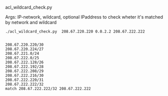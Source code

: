 acl_wildcard_check.py 

Args: IP-network, wildcard, optional IPaddress to check wheter it's matched by network and wildcard

```
./acl_wildcard_check.py  208.67.220.220 0.0.2.2 208.67.222.222


208.67.220.220/30
208.67.220.224/27
208.67.221.0/24
208.67.222.0/25
208.67.222.128/26
208.67.222.192/28
208.67.222.208/29
208.67.222.216/30
208.67.222.220/31
208.67.222.222/32
match 208.67.222.222/32 208.67.222.222
```
 
